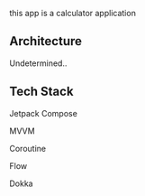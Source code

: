 this app is a calculator application

## Architecture

Undetermined..



## Tech Stack

Jetpack Compose

MVVM

Coroutine

Flow

Dokka